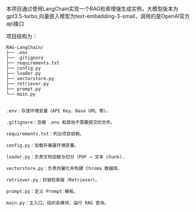 本项目通过使用LangChain实现一个RAG检索增强生成实例，大模型版本为gpt3.5-turbo,向量嵌入模型为text-embedding-3-small，调用的是OpenAI官方api接口


项目结构为：

```text
RAG-LangChain/
├── .env
├── .gitignore
├── requirements.txt
├── config.py
├── loader.py
├── vectorstore.py
├── retriever.py
├── prompt.py
└── main.py


.env：存放环境变量（API Key、Base URL 等）。

.gitignore：忽略 .env 和其他不需要提交的文件。

requirements.txt：列出项目依赖。

config.py：加载并暴露环境变量。

loader.py：负责文档加载与切分（PDF → 文本 chunk).

vectorstore.py：负责向量化并构建 Chroma 数据库。

retriever.py：封装检索器（Retriever）。

prompt.py：定义 Prompt 模板。

main.py：主入口，组织各模块，运行 RAG 查询。
